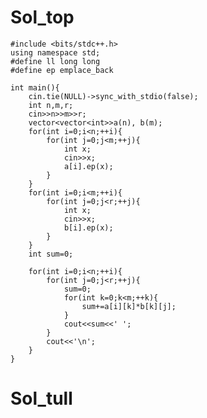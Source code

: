 # Sol_top

    #include <bits/stdc++.h>
    using namespace std;
    #define ll long long
    #define ep emplace_back

    int main(){
        cin.tie(NULL)->sync_with_stdio(false);
        int n,m,r;
        cin>>n>>m>>r;
        vector<vector<int>>a(n), b(m);
        for(int i=0;i<n;++i){
            for(int j=0;j<m;++j){
                int x;
                cin>>x;
                a[i].ep(x);
            }
        }
        for(int i=0;i<m;++i){
            for(int j=0;j<r;++j){
                int x;
                cin>>x;
                b[i].ep(x);
            }
        }
        int sum=0;

        for(int i=0;i<n;++i){
            for(int j=0;j<r;++j){
                sum=0;
                for(int k=0;k<m;++k){
                    sum+=a[i][k]*b[k][j];
                }
                cout<<sum<<' ';
            }
            cout<<'\n';
        }
    }

# Sol_tull
